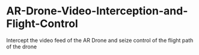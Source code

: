 # AR-Drone-Video-Interception-and-Flight-Control
Intercept the video feed of the AR Drone and seize control of the flight path of the drone
